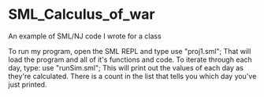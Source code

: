 # SML_Calculus_of_war
An example of SML/NJ code I wrote for a class

To run my program, open the SML REPL and type 
use "proj1.sml";
That will load the program and all of it's functions and code.
To iterate through each day, type:
use "runSim.sml";
This will print out the values of each day as they're calculated.
There is a count in the list that tells you which day you've just printed.
